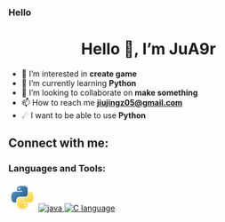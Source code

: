 ### Hello

<h1 align="center">Hello 👋, I’m JuA9r</h1>

- 👀 I’m interested in **create game**
- 🌱 I’m currently learning **Python**
- 💞️ I’m looking to collaborate on **make something**
- 📫 How to reach me **jiujingz05@gmail.com**
- ☄ I want to be able to use **Python**

<h2 align="left">Connect with me:</h2>
<p align="left">
</p>

<h3 align="left">Languages and Tools:</h3>
<p align="left"> <a href="https://www.python.org" target="_blank" rel="noreferrer"> 
  <img src="https://raw.githubusercontent.com/devicons/devicon/master/icons/python/python-original.svg" 
    alt="python" width="50" height="50"/></a>
<a href="https://www.java.com/ja/" target="_blank" rel="noreferrer">
    <img src="https://github.com/JuA9r/JuA9r/assets/152825107/f0fd5c05-6a4b-4ab1-b73d-51e278eff8ee"
      alt="java" width="50" height="50">
<a href="https://ja.wikipedia.org/wiki/C%E8%A8%80%E8%AA%9E"　target="_blank" rel="noreferrer">
  <img scr="https://github.com/JuA9r/JuA9r/assets/152825107/545fbb5e-23f9-4799-bbf5-32c330c70cab"
    alt="C language"  width="50" height="50">
</p>
